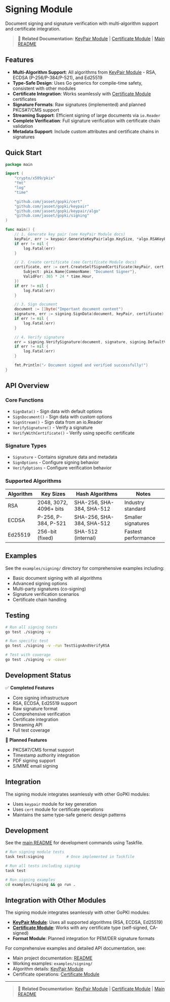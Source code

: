 # Signing Module

Document signing and signature verification with multi-algorithm support and certificate integration.

> 📖 **Related Documentation**: [KeyPair Module](KeyPair.md) | [Certificate Module](Certificate.md) | [Main README](../README.md)

## Features

- **Multi-Algorithm Support**: All algorithms from [KeyPair Module](KeyPair.md) - RSA, ECDSA (P-256/P-384/P-521), and Ed25519
- **Type-Safe Design**: Uses Go generics for compile-time safety, consistent with other modules
- **Certificate Integration**: Works seamlessly with [Certificate Module](Certificate.md) certificates
- **Signature Formats**: Raw signatures (implemented) and planned PKCS#7/CMS support
- **Streaming Support**: Efficient signing of large documents via `io.Reader`
- **Complete Verification**: Full signature verification with certificate chain validation
- **Metadata Support**: Include custom attributes and certificate chains in signatures

## Quick Start

```go
package main

import (
    "crypto/x509/pkix"
    "fmt"
    "log"
    "time"

    "github.com/jasoet/gopki/cert"
    "github.com/jasoet/gopki/keypair"
    "github.com/jasoet/gopki/keypair/algo"
    "github.com/jasoet/gopki/signing"
)

func main() {
    // 1. Generate key pair (see KeyPair Module docs)
    keyPair, err := keypair.GenerateKeyPair[algo.KeySize, *algo.RSAKeyPair](2048)
    if err != nil {
        log.Fatal(err)
    }

    // 2. Create certificate (see Certificate Module docs)
    certificate, err := cert.CreateSelfSignedCertificate(keyPair, cert.CertificateRequest{
        Subject: pkix.Name{CommonName: "Document Signer"},
        ValidFor: 365 * 24 * time.Hour,
    })
    if err != nil {
        log.Fatal(err)
    }

    // 3. Sign document
    document := []byte("Important document content")
    signature, err := signing.SignData(document, keyPair, certificate)
    if err != nil {
        log.Fatal(err)
    }

    // 4. Verify signature
    err = signing.VerifySignature(document, signature, signing.DefaultVerifyOptions())
    if err != nil {
        log.Fatal(err)
    }

    fmt.Println("✓ Document signed and verified successfully!")
}
```

## API Overview

### Core Functions

- `SignData()` - Sign data with default options
- `SignDocument()` - Sign data with custom options
- `SignStream()` - Sign data from an io.Reader
- `VerifySignature()` - Verify a signature
- `VerifyWithCertificate()` - Verify using specific certificate

### Signature Types

- `Signature` - Contains signature data and metadata
- `SignOptions` - Configure signing behavior
- `VerifyOptions` - Configure verification behavior

### Supported Algorithms

| Algorithm | Key Sizes | Hash Algorithms | Notes |
|-----------|-----------|----------------|-------|
| RSA | 2048, 3072, 4096+ bits | SHA-256, SHA-384, SHA-512 | Industry standard |
| ECDSA | P-256, P-384, P-521 | SHA-256, SHA-384, SHA-512 | Smaller signatures |
| Ed25519 | 256-bit (fixed) | SHA-512 (internal) | Fastest performance |

## Examples

See the `examples/signing/` directory for comprehensive examples including:

- Basic document signing with all algorithms
- Advanced signing options
- Multi-party signatures (co-signing)
- Signature verification scenarios
- Certificate chain handling

## Testing

```bash
# Run all signing tests
go test ./signing -v

# Run specific test
go test ./signing -v -run TestSignAndVerifyRSA

# Test with coverage
go test ./signing -v -cover
```

## Development Status

✅ **Completed Features**
- Core signing infrastructure
- RSA, ECDSA, Ed25519 support
- Raw signature format
- Comprehensive verification
- Certificate integration
- Streaming API
- Full test coverage

🔄 **Planned Features**
- PKCS#7/CMS format support
- Timestamp authority integration
- PDF signing support
- S/MIME email signing

## Integration

The signing module integrates seamlessly with other GoPKI modules:

- Uses `keypair` module for key generation
- Uses `cert` module for certificate operations
- Maintains the same type-safe generic design patterns

## Development

See the [main README](../README.md) for development commands using Taskfile.

```bash
# Run signing module tests
task test:signing          # Once implemented in Taskfile

# Run all tests including signing
task test

# Run signing examples
cd examples/signing && go run .
```

## Integration with Other Modules

The signing module integrates seamlessly with other GoPKI modules:

- **[KeyPair Module](KeyPair.md)**: Uses all supported algorithms (RSA, ECDSA, Ed25519)
- **[Certificate Module](Certificate.md)**: Works with any certificate type (self-signed, CA-signed)
- **Format Module**: Planned integration for PEM/DER signature formats

For comprehensive examples and detailed API documentation, see:
- Main project documentation: [README](../README.md)
- Working examples: `examples/signing/`
- Algorithm details: [KeyPair Module](KeyPair.md)
- Certificate operations: [Certificate Module](Certificate.md)

---

> 📖 **Related Documentation**: [KeyPair Module](KeyPair.md) | [Certificate Module](Certificate.md) | [Main README](../README.md)
